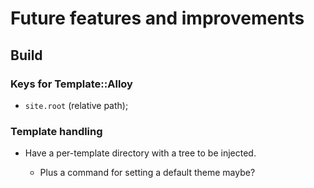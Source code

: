 Future features and improvements
================================

Build
-----

### Keys for Template::Alloy

+ `site.root` (relative path);

### Template handling

+ Have a per-template directory with a tree to be injected.

  - Plus a command for setting a default theme maybe?

